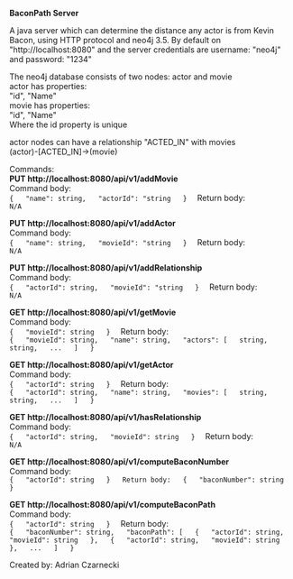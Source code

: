 **BaconPath Server**

A java server which can determine the distance any actor is from Kevin Bacon, using HTTP protocol and neo4j 3.5.
By default on "http://localhost:8080" and the server credentials are username: "neo4j" and password: "1234"  
  
The neo4j database consists of two nodes: actor and movie  
actor has properties:  
"id", "Name"  
movie has properties:  
"id", "Name"  
Where the id property is unique  
  
actor nodes can have a relationship "ACTED_IN" with movies  
(actor)-[ACTED_IN]->(movie)  


  
  
Commands:  
**PUT http://localhost:8080/api/v1/addMovie**  
     Command body:  
     ```
     {  
          "name": string,  
          "actorId": "string  
     }  
     ```
     Return body:  
          ```N/A``` 
  
**PUT http://localhost:8080/api/v1/addActor**  
     Command body:  
     ```
     {  
          "name": string,  
          "movieId": "string  
     }  
     ```
     Return body:  
          ```N/A```  
  
**PUT http://localhost:8080/api/v1/addRelationship**  
     Command body:  
     ```
     {  
          "actorId": string,  
          "movieId": "string  
     }  
     ```
     Return body:  
          ```N/A```  

  
  
  

**GET http://localhost:8080/api/v1/getMovie**  
     Command body:  
     ```
     {  
          "movieId": string  
     }  
     ```
     Return body:  
     ```
     {  
          "movieId": string,  
          "name": string,  
          "actors": [  
               string,  
               string,  
               ...  
          ]  
     }  
     ```
  
**GET http://localhost:8080/api/v1/getActor**  
     Command body:  
     ```
     {  
          "actorId": string  
     }  
     ```
     Return body:  
     ```
     {  
          "actorId": string,  
          "name": string,  
          "movies": [  
               string,  
               string,  
               ...  
          ]  
     }  
     ```
  
**GET http://localhost:8080/api/v1/hasRelationship**  
     Command body:  
     ```
     {  
          "actorId": string,  
          "movieId": string  
     }  
     ```
     Return body:  
          ```N/A```  
  
**GET http://localhost:8080/api/v1/computeBaconNumber**  
     Command body:  
     ```
     {  
          "actorId": string  
     }  
     Return body:  
     {  
          "baconNumber": string  
     }  
     ```

**GET http://localhost:8080/api/v1/computeBaconPath**  
     Command body:  
     ```
     {  
          "actorId": string  
     }  
     ```
     Return body:  
     ```
     {  
          "baconNumber": string,  
          "baconPath": [  
               {  
                    "actorId": string,  
                    "movieId": string  
               },  
               {  
                    "actorId": string,  
                    "movieId": string  
               },  
               ...  
          ]  
     }  
     ```
  
  
Created by: Adrian Czarnecki
